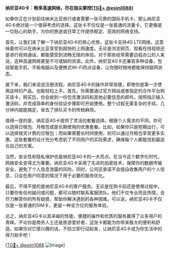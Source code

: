 **纳尼亚4G卡：畅享高速网络，尽在指尖掌控[[TG💪+ @esim1088](https://t.me/s/esim1088)]**

如果你正在计划前往纳米比亚旅行或者需要一张可靠的国际手机卡，那么纳尼亚4G卡绝对是一个值得考虑的选择。这张卡不仅仅是一张普通的流量卡，它更像是一位贴心的助手，为你的旅途或日常工作提供稳定、高效的网络支持。

首先，让我们来了解一下纳尼亚4G卡的核心优势。这张卡支持4G LTE网络，这意味着你可以在纳米比亚享受到超快的上网速度。无论是浏览网页、观看在线视频还是进行视频通话，都能感受到流畅无阻的体验。对于那些经常需要远程办公的人来说，这种高速网络更是不可或缺的资源。此外，纳尼亚4G卡还兼容多种设备，包括智能手机、平板电脑以及便携式Wi-Fi热点设备，让你随时随地都能保持联网状态。

接下来，我们来说说注册流程。纳尼亚4G卡的操作非常简便，即使你是第一次使用这样的产品，也能轻松上手。首先，你需要通过官方网站或者指定的合作平台购买该卡。购买后，你会收到一份包含激活码和其他必要信息的邮件。按照指示输入激活码，并完成简单的身份验证步骤即可开始使用。整个过程无需复杂的手续，几分钟内就能搞定，省去了排队买卡的传统麻烦。

值得一提的是，纳尼亚4G卡提供了灵活的套餐选择。根据个人需求的不同，你可以选择日租包、月租包或是长期使用的优惠套餐。比如，如果你只是短期出行，可以选择按天计费的日租包；而如果需要长时间使用，则可以通过月租包享受更多实惠。这些套餐的设计充分考虑到了不同用户的实际需求，确保每个人都能找到最适合自己的方案。

当然，安全性和隐私保护也是纳尼亚4G卡的一大亮点。在当今这个数字化时代，网络安全变得尤为重要。纳尼亚4G卡采用了先进的加密技术，保障你的数据传输安全，避免了个人信息泄露的风险。同时，公司还承诺不会擅自收集用户的个人信息，只会在用户同意的情况下用于必要的服务优化。

最后，不得不提的是纳尼亚4G卡的客户服务。无论是在购卡前还是使用过程中，只要你有任何疑问或问题，都可以随时联系客服团队。他们不仅专业而且热情，会尽力解答你的所有疑惑，帮助你解决遇到的各种困难。可以说，纳尼亚4G卡不仅仅是一张普通的SIM卡，更是一种全方位的服务体验。

总之，纳尼亚4G卡以其卓越的性能、便捷的操作和优质的服务赢得了众多用户的青睐。不论你是商务人士还是旅游爱好者，这张卡都能为你带来极大的便利和舒适。如果你对它感兴趣的话，不妨立即行动起来，让纳尼亚4G卡成为你生活中的得力助手吧！

[[TG💪+ @esim1088](https://t.me/s/esim1088) ![Image](https://i.postimg.cc/4NQfJmqS/Snipaste-2025-05-13-00-14-12.png)]